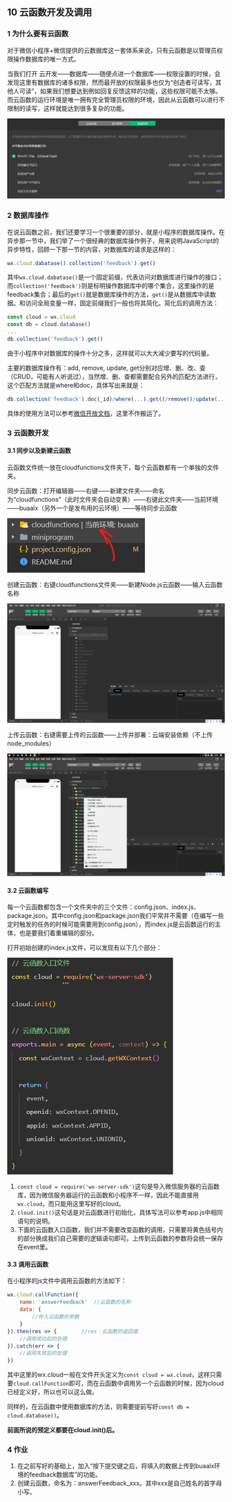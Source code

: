 ## 10	云函数开发及调用

### 1	为什么要有云函数

对于微信小程序+微信提供的云数据库这一套体系来说，只有云函数是以管理员权限操作数据库的唯一方式。

当我们打开 云开发——数据库——随便点进一个数据库——权限设置的时候，会发现这里有数据库的诸多权限，然而最开放的权限最多也仅为“创造者可读写，其他人可读”，如果我们想要达到例如回复反馈这样的功能，这些权限可能不太够。而云函数的运行环境是唯一拥有完全管理员权限的环境，因此从云函数可以进行不限制的读写，这样就能达到很多复杂的功能。

![数据库权限](数据库权限.jpg)

### 2	数据库操作

在说云函数之前，我们还要学习一个很重要的部分，就是小程序的数据库操作。在异步那一节中，我们举了一个很经典的数据库操作例子，用来说明JavaScript的异步特性，回顾一下那一节的内容，对数据库的请求是这样的：

```javascript
wx.cloud.dabatase().collection('feedback').get()
```

其中`wx.cloud.dabatase()`是一个固定前缀，代表访问对数据库进行操作的接口；而`collection('feedback')`则是标明操作数据库中的哪个集合，这里操作的是feedback集合；最后的`get()`就是数据库操作的方法，`get()`是从数据库中读数据。和访问全局变量一样，固定前缀我们一般也将其简化。简化后的调用方法：

```javascript
const cloud = wx.cloud
const db = cloud.database()
...
db.collection('feedback').get()
```

由于小程序中对数据库的操作十分之多，这样就可以大大减少要写的代码量。

主要的数据库操作有：add, remove, update, get分别对应增、删、改、查 （CRUD，可能有人听说过），当然增、删、查都需要配合另外的匹配方法进行，这个匹配方法就是where和doc，具体写出来就是：

```javascript
db.collection('feedback').doc(_id)/where(...).get()/remove()/update(...)
```

具体的使用方法可以参考[微信开放文档](https://developers.weixin.qq.com/miniprogram/dev/wxcloud/reference-sdk-api/database/Collection.html)，这里不作搬运了。

### 3	云函数开发

#### 3.1	同步以及新建云函数

云函数文件统一放在cloudfunctions文件夹下，每个云函数都有一个单独的文件夹。

同步云函数：打开编辑器——右键——新建文件夹——命名为“cloudfunctions”（此时文件夹会自动变黄）——右键此文件夹——当前环境——buaalx（另外一个是发布用的云环境）——等待同步云函数

![同步云函数](云函数1.jpg)

创建云函数：右键cloudfunctions文件夹——新建Node.js云函数——输入云函数名称

![image-20210201133904223](云函数创建.png)

上传云函数：右键需要上传的云函数——上传并部署：云端安装依赖（不上传node_modules）

![image-20210201134708880](云函数上传.png)

#### 3.2	云函数编写

每一个云函数都包含一个文件夹中的三个文件：config.json、index.js、package.json。其中config.json和package.json我们平常并不需要（在编写一些定时触发的任务的时候可能需要用到config.json），而index.js是云函数运行的主体，也是要我们着重编辑的部分。

打开初始创建的index.js文件，可以发现有以下几个部分：

![](index_js.jpg)

1. `const cloud = require('wx-server-sdk')`这句是导入微信服务器的云函数库，因为微信服务器运行的云函数和小程序不一样，因此不能直接用`wx.cloud`，而只能用这里写好的cloud。
2. `cloud.init()`这句话是对云函数进行初始化，具体写法可以参考app.js中相同语句的说明。
3. 下面的云函数入口函数，我们并不需要改变函数的调用，只需要将黄色括号内的部分换成我们自己需要的逻辑语句即可。上传到云函数的参数将会统一保存在event里。



#### 3.3	调用云函数

在小程序的js文件中调用云函数的方法如下：

```javascript
wx.cloud.callFunction({
    name: 'answerFeedback'	//云函数的名称
    data: {
    	//传入云函数的参数
	}
}).then(res => {		//res：云函数的返回值
    //调用成功后的处理
}).catch(err => {
    //调用失败后的处理
})
```

其中这里的wx.cloud一般在文件开头定义为`const cloud = wx.cloud`，这样只需要`cloud.callFunction`即可，而在云函数中调用另一个云函数的时候，因为cloud已经定义好，所以也可以这么做。

同样的，在云函数中使用数据库的方法，则需要提前写好`const db = cloud.database()`。

**前面所说的预定义都要在cloud.init()后。**

### 4	作业

1. 在之前写好的基础上，加入“按下提交键之后，将填入的数据上传到buaalx环境的feedback数据库”的功能。
2. 创建云函数，命名为：answerFeedback_xxx。其中xxx是自己姓名的首字母小写。





